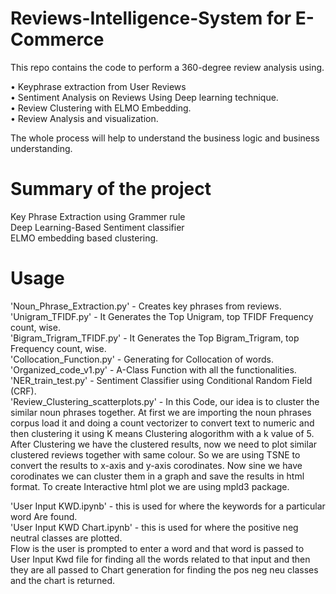 # Reviews-Intelligence-System for E-Commerce
This repo contains the code to perform a 360-degree review analysis using.

•	Keyphrase extraction from User Reviews  
•	Sentiment Analysis on Reviews Using Deep learning technique.  
•	Review Clustering with ELMO Embedding.  
•	Review Analysis and visualization.  

The whole process will help to understand the business logic and business understanding.


# Summary of the project

Key Phrase Extraction using Grammer rule  
Deep Learning-Based Sentiment classifier  
ELMO embedding based clustering.  

# Usage
'Noun_Phrase_Extraction.py' - Creates key phrases from reviews.  
'Unigram_TFIDF.py' - It Generates the Top Unigram, top TFIDF Frequency count, wise.  
'Bigram_Trigram_TFIDF.py' - It Generates the Top Bigram_Trigram, top Frequency count, wise.  
'Collocation_Function.py' - Generating for Collocation of words.  
'Organized_code_v1.py' -  A-Class Function with all the functionalities.
'NER_train_test.py' - Sentiment Classifier using Conditional Random Field (CRF).  
'Review_Clustering_scatterplots.py' - In this Code, our idea is to cluster the similar noun phrases together.
At first we are importing the noun phrases corpus load it and doing a count vectorizer to convert text to numeric and then clustering it using K means Clustering alogorithm with a k value of 5.
After Clustering we have the clustered results, now we need to plot similar clustered reviews together with same colour.
So we are using TSNE to convert the results to x-axis and y-axis corodinates. Now sine we have corodinates we can cluster them in a graph and save the results in html format.
To create Interactive html plot we are using mpld3 package.

'User Input KWD.ipynb' - this is used for where the keywords for a particular word Are found.  
'User Input KWD Chart.ipynb' -  this is used for where the positive neg neutral classes are plotted.  
Flow is the user is prompted to enter a word and that word is passed to User Input Kwd file for finding all the words related to that input and then they are all passed to Chart generation for finding the pos neg neu classes and the chart is returned.
